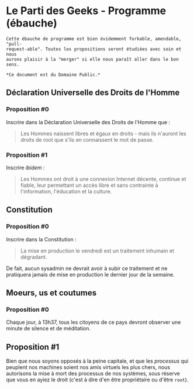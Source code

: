 # Le Parti des Geeks - Programme (ébauche)

    Cette ébauche de programme est bien évidemment forkable, amendable, "pull-
    request-able". Toutes les propositions seront étudiées avec soin et nous
    aurons plaisir à la "merger" si elle nous paraît aller dans le bon sens.

    *Ce document est du Domaine Public.*

## Déclaration Universelle des Droits de l'Homme

### Proposition #0

Inscrire dans la Déclaration Universelle des Droits de l'Homme que :

> Les Hommes naissent libres et égaux en droits - mais ils n'auront les
> droits de root que s'ils en connaissent le mot de passe.

### Proposition #1

Inscrire *ibidem* :

> Les Hommes ont droit à une connexion Internet décente, continue et fiable,
> leur permettant un accès libre et sans contrainte à l'information, l'éducation
> et la culture.

## Constitution

### Proposition #0

Inscrire dans la Constitution :

> La mise en production le vendredi est un traitement inhumain et dégradant. 

De fait, aucun sysadmin ne devrait avoir à subir ce traitement et ne pratiquera
jamais de mise en production le dernier jour de la semaine.

## Moeurs, us et coutumes

### Proposition #0

Chaque jour, à 13h37, tous les citoyens de ce pays devront observer une minute
de silence et de méditation.

## Proposition #1

Bien que nous soyons opposés à la peine capitale, et que les *processus* qui
peuplent nos machines soient nos amis virtuels les plus chers, nous autorisons
la mise à mort des processus de nos systèmes, sous réserve que vous en ayiez
le droit (c'est à dire d'en être propriétaire ou d'être `root`).
